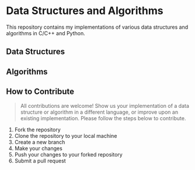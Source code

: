 # Data Structures and Algorithms

This repository contains my implementations of various data structures and algorithms in C/C++ and Python.

## Data Structures

## Algorithms

## How to Contribute
> All contributions are welcome! Show us your implementation of a data structure or algorithm in a different language, or improve upon an existing implementation. Please follow the steps below to contribute.

1. Fork the repository
2. Clone the repository to your local machine
3. Create a new branch
4. Make your changes
5. Push your changes to your forked repository
6. Submit a pull request
